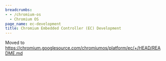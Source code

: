 ```yaml
---
breadcrumbs:
- - /chromium-os
  - Chromium OS
page_name: ec-development
title: Chromium Embedded Controller (EC) Development
---
```


Moved to
<https://chromium.googlesource.com/chromiumos/platform/ec/+/HEAD/README.md>
